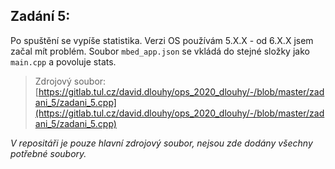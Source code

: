
## Zadání 5:

  

Po spuštění se vypíše statistika. Verzi OS používám 5.X.X - od 6.X.X jsem začal mít problém. Soubor `mbed_app.json` se vkládá do stejné složky jako `main.cpp` a povoluje stats.

  

> Zdrojový soubor: [https://gitlab.tul.cz/david.dlouhy/ops_2020_dlouhy/-/blob/master/zadani_5/zadani_5.cpp](https://gitlab.tul.cz/david.dlouhy/ops_2020_dlouhy/-/blob/master/zadani_5/zadani_5.cpp)

>

*V repositáři je pouze hlavní zdrojový soubor, nejsou zde dodány všechny potřebné soubory.*